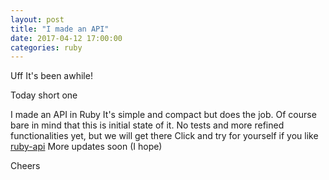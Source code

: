 ```yaml
---
layout: post
title: "I made an API"
date: 2017-04-12 17:00:00
categories: ruby
---
```


Uff It's been awhile!

Today short one

I made an API in Ruby
It's simple and compact but does the job.
Of course bare in mind that this is initial state of it.
No tests and more refined functionalities yet, but we will get there
Click and try for yourself if you like
[ruby-api](https://github.com/biscoitinho/ruby-api)
More updates soon (I hope)

Cheers
